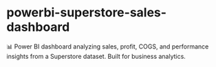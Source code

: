# powerbi-superstore-sales-dashboard
📊 Power BI dashboard analyzing sales, profit, COGS, and performance insights from a Superstore dataset. Built for business analytics.
